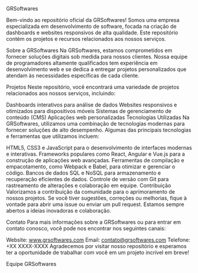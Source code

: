 GRSoftwares

Bem-vindo ao repositório oficial da GRSoftwares! Somos uma empresa especializada em desenvolvimento de software, focada na criação de dashboards e websites responsivos de alta qualidade. Este repositório contém os projetos e recursos relacionados aos nossos serviços.

Sobre a GRSoftwares
Na GRSoftwares, estamos comprometidos em fornecer soluções digitais sob medida para nossos clientes. Nossa equipe de programadores altamente qualificados tem experiência em desenvolvimento web e se dedica a entregar projetos personalizados que atendam às necessidades específicas de cada cliente.

Projetos
Neste repositório, você encontrará uma variedade de projetos relacionados aos nossos serviços, incluindo:

Dashboards interativos para análise de dados
Websites responsivos e otimizados para dispositivos móveis
Sistemas de gerenciamento de conteúdo (CMS)
Aplicações web personalizadas
Tecnologias Utilizadas
Na GRSoftwares, utilizamos uma combinação de tecnologias modernas para fornecer soluções de alto desempenho. Algumas das principais tecnologias e ferramentas que utilizamos incluem:

HTML5, CSS3 e JavaScript para o desenvolvimento de interfaces modernas e interativas.
Frameworks populares como React, Angular e Vue.js para a construção de aplicações web avançadas.
Ferramentas de compilação e empacotamento, como Webpack e Babel, para otimizar e gerenciar o código.
Bancos de dados SQL e NoSQL para armazenamento e recuperação eficientes de dados.
Controle de versão com Git para rastreamento de alterações e colaboração em equipe.
Contribuição
Valorizamos a contribuição da comunidade para o aprimoramento de nossos projetos. Se você tiver sugestões, correções ou melhorias, fique à vontade para abrir uma issue ou enviar um pull request. Estamos sempre abertos a ideias inovadoras e colaboração.

Contato
Para mais informações sobre a GRSoftwares ou para entrar em contato conosco, você pode nos encontrar nos seguintes canais:

Website: www.grsoftwares.com
Email: contato@grsoftwares.com
Telefone: +XX XXXX-XXXX
Agradecemos por visitar nosso repositório e esperamos ter a oportunidade de trabalhar com você em um projeto incrível em breve!

Equipe GRSoftwares
